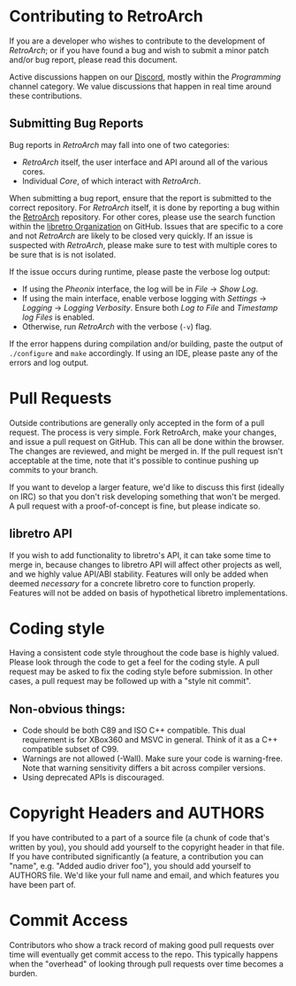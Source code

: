 # Contributing to RetroArch

If you are a developer who wishes to contribute to the development of _RetroArch_; or if you have
found a bug and wish to submit a minor patch and/or bug report, please read this document.

Active discussions happen on our [Discord](https://discordapp.com/invite/27Xxm2h), mostly within
the _Programming_ channel category. We value discussions that happen in real time around
these contributions.

## Submitting Bug Reports

Bug reports in _RetroArch_ may fall into one of two categories:

 * _RetroArch_ itself, the user interface and API around all of the various cores.
 * Individual _Core_, of which interact with _RetroArch_.

When submitting a bug report, ensure that the report is submitted to the correct repository.
For _RetroArch_ itself, it is done by reporting a bug within the
[RetroArch](https://github.com/libretro/RetroArch) repository. For other cores, please use
the search function within the [libretro Organization](https://github.com/libretro) on
GitHub. Issues that are specific to a core and not _RetroArch_ are likely to be closed very
quickly. If an issue is suspected with _RetroArch_, please make sure to test with multiple
cores to be sure that is is not isolated.

If the issue occurs during runtime, please paste the verbose log output:

 * If using the _Pheonix_ interface, the log will be in _File_ -> _Show Log_.
 * If using the main interface, enable verbose logging with _Settings_ -> _Logging_ ->
   _Logging Verbosity_. Ensure both _Log to File_ and _Timestamp log Files_ is enabled.
 * Otherwise, run _RetroArch_ with the verbose (`-v`) flag.

If the error happens during compilation and/or building, paste the output of `./configure`
and `make` accordingly. If using an IDE, please paste any of the errors and log output.

# Pull Requests
Outside contributions are generally only accepted in the form of a pull request. The process is very simple.
Fork RetroArch, make your changes, and issue a pull request on GitHub. This can all be done within the browser.
The changes are reviewed, and might be merged in. If the pull request isn't acceptable at the time,
note that it's possible to continue pushing up commits to your branch.

If you want to develop a larger feature,
we'd like to discuss this first (ideally on IRC) so that you don't risk developing something
that won't be merged. A pull request with a proof-of-concept is fine, but please indicate so.

## libretro API
If you wish to add functionality to libretro's API, it can take some time to merge in, because changes
to libretro API will affect other projects as well, and we highly value API/ABI stability.
Features will only be added when deemed *necessary* for a concrete libretro core to function properly.
Features will not be added on basis of hypothetical libretro implementations.

# Coding style
Having a consistent code style throughout the code base is highly valued.
Please look through the code to get a feel for the coding style.
A pull request may be asked to fix the coding style before submission.
In other cases, a pull request may be followed up with a "style nit commit".

## Non-obvious things:
  - Code should be both C89 and ISO C++ compatible. This dual requirement is for XBox360 and MSVC in general. Think of it as a C++ compatible subset of C99.
  - Warnings are not allowed (-Wall). Make sure your code is warning-free. Note that warning sensitivity differs a bit across compiler versions.
  - Using deprecated APIs is discouraged.

# Copyright Headers and AUTHORS
If you have contributed to a part of a source file (a chunk of code that's written by you),
you should add yourself to the copyright header in that file.
If you have contributed significantly
(a feature, a contribution you can "name", e.g. "Added audio driver foo"), you should add yourself to AUTHORS file.
We'd like your full name and email, and which features you have been part of.

# Commit Access
Contributors who show a track record of making good pull requests over time will eventually get commit access to the repo.
This typically happens when the "overhead" of looking through pull requests over time becomes a burden.
